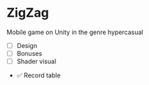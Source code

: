 # ZigZag 
Mobile game on Unity in the genre hypercasual

- [ ] Design
- [ ] Bonuses
- [ ] Shader visual
- ✅ Record table
